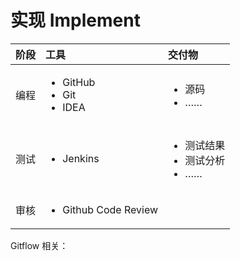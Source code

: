 # 实现 Implement

<table>
  <thead>
    <tr>
      <th style="text-align:left">&#x9636;&#x6BB5;</th>
      <th style="text-align:left"><b>&#x5DE5;&#x5177;</b>
      </th>
      <th style="text-align:left">&#x4EA4;&#x4ED8;&#x7269;</th>
    </tr>
  </thead>
  <tbody>
    <tr>
      <td style="text-align:left">&#x7F16;&#x7A0B;</td>
      <td style="text-align:left">
        <p></p>
        <ul>
          <li>GitHub</li>
          <li>Git</li>
          <li>IDEA</li>
        </ul>
      </td>
      <td style="text-align:left">
        <p></p>
        <ul>
          <li>&#x6E90;&#x7801;</li>
          <li>&#x2026;&#x2026;</li>
        </ul>
      </td>
    </tr>
    <tr>
      <td style="text-align:left">&#x6D4B;&#x8BD5;</td>
      <td style="text-align:left">
        <p></p>
        <ul>
          <li>Jenkins</li>
        </ul>
      </td>
      <td style="text-align:left">
        <p></p>
        <ul>
          <li>&#x6D4B;&#x8BD5;&#x7ED3;&#x679C;</li>
          <li>&#x6D4B;&#x8BD5;&#x5206;&#x6790;</li>
          <li>&#x2026;&#x2026;</li>
        </ul>
      </td>
    </tr>
    <tr>
      <td style="text-align:left">&#x5BA1;&#x6838;</td>
      <td style="text-align:left">
        <p></p>
        <ul>
          <li>Github Code Review</li>
        </ul>
      </td>
      <td style="text-align:left"></td>
    </tr>
  </tbody>
</table>Gitflow 相关：


